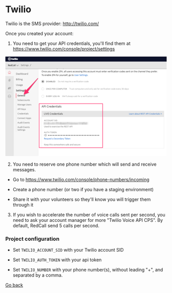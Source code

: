 # Twilio

Twilio is the SMS provider: http://twilio.com/

Once you created your account:

1) You need to get your API credentials, you'll find them at https://www.twilio.com/console/project/settings

![Screenshot](10/01.png)

2) You need to reserve one phone number which will send and receive messages. 

- Go to https://www.twilio.com/console/phone-numbers/incoming

- Create a phone number (or two if you have a staging environment)

- Share it with your volunteers so they'll know you will trigger them through it

3) If you wish to accelerate the number of voice calls sent per second, you need to ask your account manager for more "Twilio Voice API CPS". By default, RedCall send 5 calls per second.

### Project configuration

- Set `TWILIO_ACCOUNT_SID` with your Twilio account SID

- Set `TWILIO_AUTH_TOKEN` with your api token

- Set `TWILIO_NUMBER` with your phone number(s), without leading "+", and separated by a comma.

[Go back](../../README.md)
